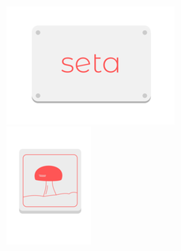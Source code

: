 ![Screenshot](https://github.com/JeysonFlores/seta/blob/main/rep-resources/seta_banner.png) ![Screenshot](https://github.com/JeysonFlores/seta/blob/main/rep-resources/seta_logo.png)
